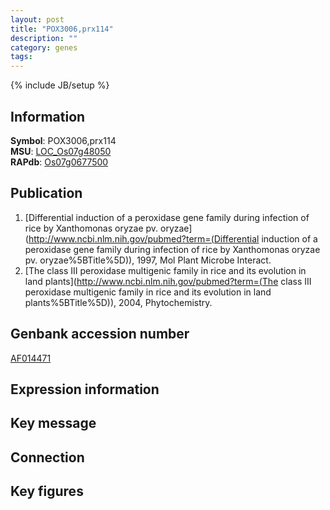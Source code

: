 ```yaml
---
layout: post
title: "POX3006,prx114"
description: ""
category: genes
tags: 
---
```

{% include JB/setup %}

## Information
__Symbol__: POX3006,prx114  
__MSU__: [LOC_Os07g48050](http://rice.plantbiology.msu.edu/cgi-bin/ORF_infopage.cgi?orf=LOC_Os07g48050)  
__RAPdb__: [Os07g0677500](http://rapdb.dna.affrc.go.jp/viewer/gbrowse_details/irgsp1?name=Os07g0677500)  

## Publication
1. [Differential induction of a peroxidase gene family during infection of rice by Xanthomonas oryzae pv. oryzae](http://www.ncbi.nlm.nih.gov/pubmed?term=(Differential induction of a peroxidase gene family during infection of rice by Xanthomonas oryzae pv. oryzae%5BTitle%5D)), 1997, Mol Plant Microbe Interact.
2. [The class III peroxidase multigenic family in rice and its evolution in land plants](http://www.ncbi.nlm.nih.gov/pubmed?term=(The class III peroxidase multigenic family in rice and its evolution in land plants%5BTitle%5D)), 2004, Phytochemistry.

## Genbank accession number
[AF014471](http://www.ncbi.nlm.nih.gov/nuccore/AF014471)

## Expression information

## Key message

## Connection

## Key figures


